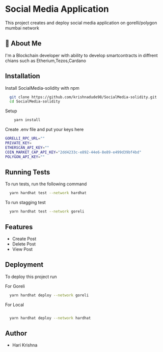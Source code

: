 # Social Media Application

This project creates and deploy social media application on gorelli/polygon mumbai network

## 🚀 About Me

I'm a Blockchain developer with ability to develop smartcontracts in diffrent chians such as Etherium,Tezos,Cardano

## Installation

Install SocialMedia-solidity with npm

```bash
  git clone https://github.com/krishnadude98/SocialMedia-solidity.git
  cd SocialMedia-solidity
```

Setup

```bash
    yarn install

```

Create .env file and put your keys here

```bash
GORELLI_RPC_URL=""
PRIVATE_KEY=
ETHERSCAN_API_KEY=""
COIN_MARKET_CAP_API_KEY="2dd4233c-e892-44e6-8e89-e499d39bf4bd"
POLYGON_API_KEY=""
```

## Running Tests

To run tests, run the following command

```bash
  yarn hardhat test --network hardhat
```

To run stagging test

```bash
  yarn hardhat test --network goreli

```

## Features

-   Create Post
-   Delete Post
-   View Post

## Deployment

To deploy this project run

For Goreli

```bash
  yarn hardhat deploy --network goreli
```

For Local

```bash

  yarn hardhat deploy --network hardhat

```

## Author

-   Hari Krishna

